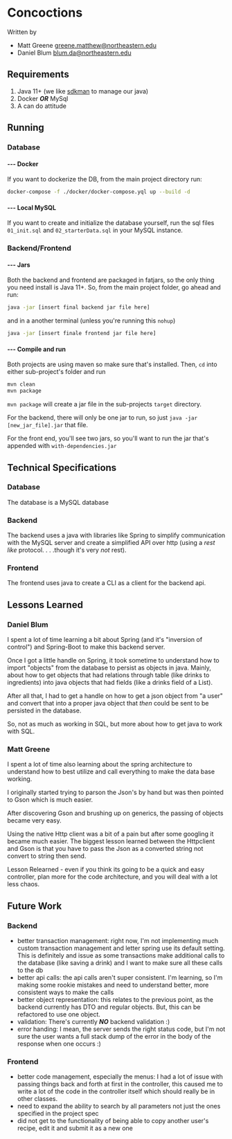 # Concoctions

Written by 
- Matt Greene greene.matthew@northeastern.edu
- Daniel Blum blum.da@northeastern.edu


## Requirements
1. Java 11+ (we like [sdkman](https://sdkman.io/) to manage our java)
1. Docker ***OR*** MySql
1. A can do attitude

## Running

### **Database**

#### **--- Docker**

If you want to dockerize the DB, from the main project directory run:
```bash
docker-compose -f ./docker/docker-compose.yql up --build -d
```

#### **--- Local MySQL**

If you want to create and initialize the database yourself, run the sql files `01_init.sql` and `02_starterData.sql` in your MySQL instance.

### **Backend/Frontend**

#### **--- Jars**
Both the backend and frontend are packaged in fatjars, so the only thing you need install is Java 11+.
So, from the main project folder, go ahead and run:

```bash
java -jar [insert final backend jar file here]
```

and in a another terminal (unless you're running this `nohup`)

```bash
java -jar [insert finale frontend jar file here]
```


#### **--- Compile and run**
Both projects are using maven so make sure that's installed.
Then, `cd` into either sub-project's folder and run 

```bash
mvn clean
mvn package
```

`mvn package` will create a jar file in the sub-projects `target` directory.

For the backend, there will only be one jar to run, so just `java -jar [new_jar_file].jar` that file.

For the front end, you'll see two jars, so you'll want to run the jar that's appended with `with-dependencies.jar`

## Technical Specifications
### Database
The database is a MySQL database

### Backend 
The backend uses a java with libraries like Spring to simplify communication with the MySQL server and create a simplified API over http (using a *rest like* protocol. . . .though it's very *not* rest).

### Frontend
The frontend uses java to create a CLI as a client for the backend api.

## Lessons Learned
### Daniel Blum
I spent a lot of time learning a bit about Spring (and it's "inversion of control") and Spring-Boot to make this backend server.

Once I got a little handle on Spring, it took sometime to understand how to import "objects" from the database to persist as objects in java. Mainly, about how to get objects that had relations through table (like drinks to ingredients) into java objects that had fields (like a drinks field of a List<Ingredient>).

After all that, I had to get a handle on how to get a json object from "a user" and convert that into a proper java object that *then* could be sent to be persisted in the database.

So, not as much as working in SQL, but more about how to get java to work with SQL.

### Matt Greene
I spent a lot of time also learning about the spring architecture to understand how to best utilize and call everything to make the data base working. 

I originally started trying to parson the Json's by hand but was then pointed to Gson which is much easier. 

After discovering Gson and brushing up on generics, the passing of objects became very easy. 

Using the native Http client was a bit of a pain but after some googling it became much easier. The biggest lesson learned between the Httpclient and Gson is that you have to pass the Json as a converted string not convert to string then send. 

Lesson Relearned - even if you think its going to be a quick and easy controller, plan more for the code architecture, and you will deal with a lot less chaos. 

## Future Work
### Backend
- better transaction management:
right now, I'm not implementing much custom transaction management and letter spring use its default setting.
This is definitely and issue as some transactions make additional calls to the database (like saving a drink) and I want to make sure all these calls to the db
- better api calls:
the api calls aren't super consistent. I'm learning, so I'm making some rookie mistakes and need to understand better, more consistent ways to make the calls
- better object representation:
this relates to the previous point, as the backend currently has DTO and regular objects. But, this can be refactored to use one object.
- validation:
There's currently ***NO*** backend validation :)
- error handing:
I mean, the server sends the right status code, but I'm not sure the user wants a full stack dump of the error in the body of the response when one occurs :)

### Frontend
- better code management, especially the menus:
  I had a lot of issue with passing things back and forth at first in the controller, this caused me to write a lot of the code in the controller itself which should really be in other classes. 
- need to expand the ability to search by all parameters not just the ones specified in the project spec
- did not get to the functionality of being able to copy another user's recipe, edit it and submit it as a new one

